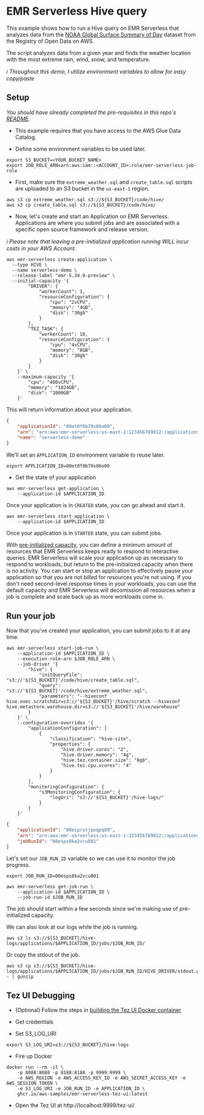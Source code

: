 # EMR Serverless Hive query

This example shows how to run a Hive query on EMR Serverless that analyzes data from the [NOAA Global Surface Summary of Day](https://registry.opendata.aws/noaa-gsod/) dataset from the Registry of Open Data on AWS.

The script analyzes data from a given year and finds the weather location with the most extreme rain, wind, snow, and temperature.

_ℹ️ Throughout this demo, I utilize environment variables to allow for easy copy/paste_

## Setup

_You should have already completed the pre-requisites in this repo's [README](/README.md)._

- This example requires that you have access to the AWS Glue Data Catalog. 

- Define some environment variables to be used later.

```shell
export S3_BUCKET=<YOUR_BUCKET_NAME>
export JOB_ROLE_ARN=arn:aws:iam::<ACCOUNT_ID>:role/emr-serverless-job-role
```

- First, make sure the `extreme_weather.sql` and `create_table.sql` scripts are uploaded to an S3 bucket in the `us-east-1` region.

```shell
aws s3 cp extreme_weather.sql s3://${S3_BUCKET}/code/hive/
aws s3 cp create_table.sql s3://${S3_BUCKET}/code/hive/
```

- Now, let's create and start an Application on EMR Serverless. Applications are where you submit jobs and are associated with a specific open source framework and release version.

_ℹ️ Please note that leaving a pre-initialized application running WILL incur costs in your AWS Account._

```shell
aws emr-serverless create-application \
  --type HIVE \
  --name serverless-demo \
  --release-label "emr-5.34.0-preview" \
  --initial-capacity '{
        "DRIVER": {
            "workerCount": 1,
            "resourceConfiguration": {
                "cpu": "2vCPU",
                "memory": "4GB",
                "disk": "30gb"
            }
        },
        "TEZ_TASK": {
            "workerCount": 10,
            "resourceConfiguration": {
                "cpu": "4vCPU",
                "memory": "8GB",
                "disk": "30gb"
            }
        }
    }' \
    --maximum-capacity '{
        "cpu": "400vCPU",
        "memory": "1024GB",
        "disk": "1000GB"
    }'
```

This will return information about your application.

```json
{
    "applicationId": "00et0f0b79s06o09",
    "arn": "arn:aws:emr-serverless:us-east-1:123456789012:/applications/00et0f0b79s06o09",
    "name": "serverless-demo"
}
```

We'll set an `APPLICATION_ID` environment variable to reuse later.

```shell
export APPLICATION_ID=00et0f0b79s06o09
```

- Get the state of your application

```shell
aws emr-serverless get-application \
    --application-id $APPLICATION_ID
```

Once your application is in `CREATED` state, you can go ahead and start it.

```shell
aws emr-serverless start-application \
    --application-id $APPLICATION_ID
```

Once your application is in `STARTED` state, you can submit jobs.

With [pre-initialized capacity](https://docs.aws.amazon.com/emr/latest/EMR-Serverless-UserGuide/application-capacity-api.html), you can define a minimum amount of resources that EMR Serverless keeps ready to respond to interactive queries. EMR Serverless will scale your application up as necessary to respond to workloads, but return to the pre-initialized capacity when there is no activity. You can start or stop an application to effectively pause your application so that you are not billed for resources you're not using. If you don't need second-level response times in your workloads, you can use the default capacity and EMR Serverless will decomission all resources when a job is complete and scale back up as more workloads come in.


## Run your job

Now that you've created your application, you can submit jobs to it at any time.

```shell
aws emr-serverless start-job-run \
    --application-id $APPLICATION_ID \
    --execution-role-arn $JOB_ROLE_ARN \
    --job-driver '{
        "hive": {
            "initQueryFile": "s3://'${S3_BUCKET}'/code/hive/create_table.sql",
            "query": "s3://'${S3_BUCKET}'/code/hive/extreme_weather.sql",
            "parameters": "--hiveconf hive.exec.scratchdir=s3://'${S3_BUCKET}'/hive/scratch --hiveconf hive.metastore.warehouse.dir=s3://'${S3_BUCKET}'/hive/warehouse"
        }
    }' \
    --configuration-overrides '{
        "applicationConfiguration": [
            {
                "classification": "hive-site",
                "properties": {
                    "hive.driver.cores": "2",
                    "hive.driver.memory": "4g",
                    "hive.tez.container.size": "8gb",
                    "hive.tez.cpu.vcores": "4"
                }
            }
        ],
        "monitoringConfiguration": {
            "s3MonitoringConfiguration": {
                "logUri": "s3://'${S3_BUCKET}'/hive-logs/"
            }
        }
    }'
```

```json
{
    "applicationId": "00esprurjpeqpq09",
    "arn": "arn:aws:emr-serverless:us-east-1:123456789012:/applications/00esprurjpeqpq09/jobruns/00esps8ka2vcu801",
    "jobRunId": "00esps8ka2vcu801"
}
```

Let's set our `JOB_RUN_ID` variable so we can use it to monitor the job progress.

```shell
export JOB_RUN_ID=00esps8ka2vcu801
```

```shell
aws emr-serverless get-job-run \
    --application-id $APPLICATION_ID \
    --job-run-id $JOB_RUN_ID
```

The job should start within a few seconds since we're making use of pre-initialized capacity.

We can also look at our logs while the job is running.

```shell
aws s3 ls s3://${S3_BUCKET}/hive-logs/applications/$APPLICATION_ID/jobs/$JOB_RUN_ID/
```

Or copy the stdout of the job.

```shell
aws s3 cp s3://${S3_BUCKET}/hive-logs/applications/$APPLICATION_ID/jobs/$JOB_RUN_ID/HIVE_DRIVER/stdout.gz - | gunzip
```

## Tez UI Debugging

- (Optional) Follow the steps in [building the Tez UI Docker container](/utilities/tez-ui/)

- Get credentials

- Set S3_LOG_URI

```shell
export S3_LOG_URI=s3://${S3_BUCKET}/hive-logs
```

- Fire up Docker

```shell
docker run --rm -it \
    -p 8088:8088 -p 8188:8188 -p 9999:9999 \
    -e AWS_REGION -e AWS_ACCESS_KEY_ID -e AWS_SECRET_ACCESS_KEY -e AWS_SESSION_TOKEN \
    -e S3_LOG_URI -e JOB_RUN_ID -e APPLICATION_ID \
    ghcr.io/aws-samples/emr-serverless-tez-ui:latest
```

- Open the Tez UI at http://localhost:9999/tez-ui/

